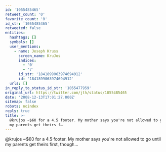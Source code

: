 ```yaml
---
id: '1055485465'
retweet_count: '0'
favorite_count: '0'
id_str: '1055485465'
retweeted: false
entities:
  hashtags: []
  symbols: []
  user_mentions:
    - name: Joseph Kruss
      screen_name: KruJos
      indices:
        - '0'
        - '7'
      id_str: '1841899063974694912'
      id: '1841899063974694912'
  urls: []
in_reply_to_status_id_str: '1055477959'
original_url: https://twitter.com/jth/status/1055485465
date: '2008-12-13T17:01:27.000Z'
sitemap: false
robots: noindex
reply: true
title: >-
  @krujos ~$60 for a 4.5 footer. My mother says you're not allowed to go until
  my parents get theirs f…
---
```


@krujos ~$60 for a 4.5 footer. My mother says you're not allowed to go until my parents get theirs first, though...